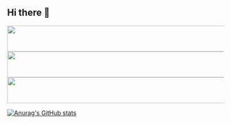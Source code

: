 ## Hi there 👋


<a href="https://github.com/devxb/gitanimals">
  <img src="https://render.gitanimals.org/lines/{Kimjipang}?pet-id=602021824905564046" width="1000" height="60"/>
</a>
<a href="https://github.com/devxb/gitanimals">
  <img src="https://render.gitanimals.org/lines/{Kimjipang}?pet-id=602021824905564047" width="1000" height="60"/>
</a>
<a href="https://github.com/devxb/gitanimals">
  <img src="https://render.gitanimals.org/lines/{Kimjipang}?pet-id=602021824905564048" width="1000" height="60"/>
</a>



[![Anurag's GitHub stats](https://github-readme-stats.vercel.app/api?username=Kimjipang)](https://github.com/anuraghazra/github-readme-stats)







